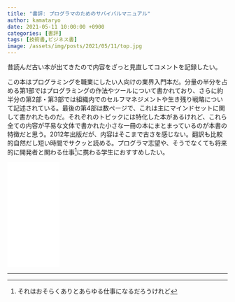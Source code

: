 ```yaml
---
title: "書評: プログラマのためのサバイバルマニュアル"
author: kamataryo
date: 2021-05-11 10:00:00 +0900
categories: [書評]
tags: [技術書,ビジネス書]
image: /assets/img/posts/2021/05/11/top.jpg
---
```


昔読んだ古い本が出てきたので内容をざっと見直してコメントを記録したい。

この本はプログラミングを職業にしたい人向けの業界入門本だ。分量の半分を占める第1部ではプログラミングの作法やツールについて書かれており、さらに約半分の第2部・第3部では組織内でのセルフマネジメントや生き残り戦略について記述されている。最後の第4部は数ページで、これは主にマインドセットに関して書かれたものだ。それぞれのトピックには特化した本があるけれど、これら全ての内容が平易な文体で書かれた小さな一冊の本にまとまっているのが本書の特徴だと思う。2012年出版だが、内容はそこまで古さを感じない。翻訳も比較的自然だし短い時間でサクッと読める。プログラマ志望や、そうでなくても将来的に開発者と関わる仕事[^0]に携わる学生におすすめしたい。

<iframe style="width:120px;height:240px;" marginwidth="0" marginheight="0" scrolling="no" frameborder="0" src="//rcm-fe.amazon-adsystem.com/e/cm?lt1=_blank&bc1=000000&IS2=1&bg1=FFFFFF&fc1=000000&lc1=0000FF&t=kamataryo09-22&language=ja_JP&o=9&p=8&l=as4&m=amazon&f=ifr&ref=as_ss_li_til&asins=487311571X&linkId=7415206020b3aceda80fe04a0e2a0cc2"></iframe>

---

[^0]: それはおそらくありとあらゆる仕事になるだろうけれど